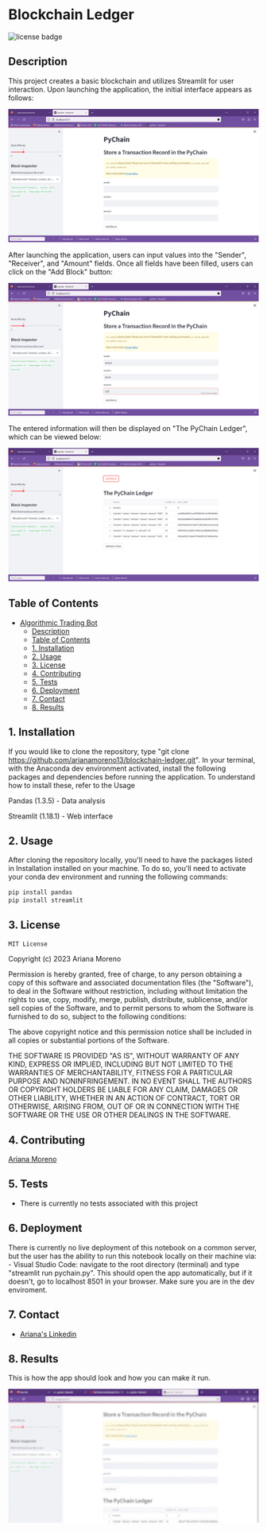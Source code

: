 # Blockchain Ledger

![license badge](https://shields.io/badge/license-mit-blue)

## Description

This project creates a basic blockchain and utilizes Streamlit for user interaction. Upon launching the application, the initial interface appears as follows: 

![pychain app](photos\pychain-1.png)

After launching the application, users can input values into the "Sender", "Receiver", and "Amount" fields. Once all fields have been filled, users can click on the "Add Block" button:

![pychain app](photos\pychain-2.png)

The entered information will then be displayed on "The PyChain Ledger", which can be viewed below:

![pychain app](photos\pychain-3.png)

## Table of Contents

- [Algorithmic Trading Bot](#algorithmic-trading-bot)
    - [Description](#description)
    - [Table of Contents](#table-of-contents)
    - [1. Installation](#1-installation)
    - [2. Usage](#2-usage)
    - [3. License](#3-license)
    - [4. Contributing](#4-contributing)
    - [5. Tests](#5-tests)
    - [6. Deployment](#6-deployment)
    - [7. Contact](#7-contact)
    - [8. Results](#8-results)

## 1. Installation

If you would like to clone the repository, type "git clone https://github.com/arianamoreno13/blockchain-ledger.git". In your terminal, with the Anaconda dev environment activated, install the following packages and dependencies before running the application. To understand how to install these, refer to the Usage

Pandas (1.3.5) - Data analysis

Streamlit (1.18.1) - Web interface

## 2. Usage

After cloning the repository locally, you'll need to have the packages listed in Installation installed on your machine. To do so, you'll need to activate your conda dev environment and running the following commands:

  ```
  pip install pandas
  pip install streamlit

  ```


## 3. License
    MIT License
Copyright (c) 2023 Ariana Moreno

Permission is hereby granted, free of charge, to any person obtaining a copy of this software and associated documentation files (the "Software"), to deal in the Software without restriction, including without limitation the rights to use, copy, modify, merge, publish, distribute, sublicense, and/or sell copies of the Software, and to permit persons to whom the Software is furnished to do so, subject to the following conditions:

The above copyright notice and this permission notice shall be included in all copies or substantial portions of the Software.

THE SOFTWARE IS PROVIDED "AS IS", WITHOUT WARRANTY OF ANY KIND, EXPRESS OR IMPLIED, INCLUDING BUT NOT LIMITED TO THE WARRANTIES OF MERCHANTABILITY, FITNESS FOR A PARTICULAR PURPOSE AND NONINFRINGEMENT. IN NO EVENT SHALL THE AUTHORS OR COPYRIGHT HOLDERS BE LIABLE FOR ANY CLAIM, DAMAGES OR OTHER LIABILITY, WHETHER IN AN ACTION OF CONTRACT, TORT OR OTHERWISE, ARISING FROM, OUT OF OR IN CONNECTION WITH THE SOFTWARE OR THE USE OR OTHER DEALINGS IN THE SOFTWARE.

## 4. Contributing

[Ariana Moreno](https://github.com/arianamoreno13)

## 5. Tests

- There is currently no tests associated with this project 

## 6. Deployment

There is currently no live deployment of this notebook on a common server, but the user has the ability to run this notebook locally on their machine via:
    - Visual Studio Code: navigate to the root directory (terminal) and type "streamlit run pychain.py". This should open the app automatically, but if it doesn't, go to localhost 8501 in your browser. Make sure you are in the dev enviroment. 


## 7. Contact

- [Ariana's Linkedin](www.linkedin.com/in/arianapmoreno)

## 8. Results

This is how the app should look and how you can make it run. 

![pychain gif](photos\streamlit-pychain_AdobeExpress.jpg)




